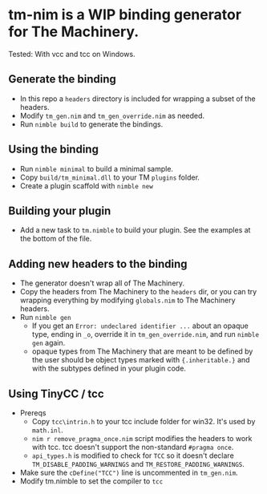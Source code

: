 # tm-nim is a WIP binding generator for The Machinery. #

Tested: With vcc and tcc on Windows.
## Generate the binding ##
- In this repo a `headers` directory is included for wrapping a subset of the headers.
- Modify `tm_gen.nim` and `tm_gen_override.nim` as needed.
- Run `nimble build` to generate the bindings.

## Using the binding ##
- Run `nimble minimal` to build a minimal sample.
- Copy `build/tm_minimal.dll` to your TM `plugins` folder.
- Create a plugin scaffold with `nimble new`

## Building your plugin ##
- Add a new task to `tm.nimble` to build your plugin. See the examples at the bottom of the file.

## Adding new headers to the binding ##
- The generator doesn't wrap all of The Machinery.
- Copy the headers from The Machinery to the `headers` dir, or you can try wrapping everything by modifying `globals.nim` to The Machinery headers.
- Run `nimble gen`
  - If you get an `Error: undeclared identifier ...` about an opaque type, ending in `_o`, override it in `tm_gen_override.nim`, and run `nimble gen` again.
  - opaque types from The Machinery that are meant to be defined by the user should be object types marked with `{.inheritable.}` and with the subtypes defined in your plugin code.

## Using TinyCC / tcc ##
- Prereqs
  - Copy `tcc\intrin.h` to your tcc include folder for win32. It's used by `math.inl`.
  - `nim r remove_pragma_once.nim` script modifies the headers to work with tcc.  tcc doesn't support the non-standard `#pragma once`. 
  - `api_types.h` is modified to check for `TCC` so it doesn't declare `TM_DISABLE_PADDING_WARNINGS` and `TM_RESTORE_PADDING_WARNINGS`. 
- Make sure the `cDefine("TCC")` line is uncommented in `tm_gen.nim`.
- Modify tm.nimble to set the compiler to `tcc`